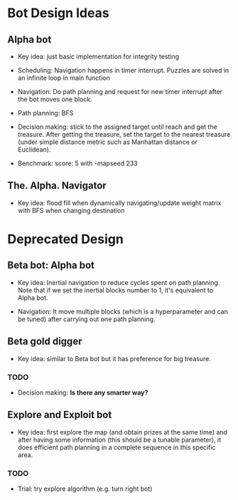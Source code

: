# Bot Design Ideas

## Alpha bot
* Key idea: just basic implementation for integrity testing

* Scheduling: Navigation happens in timer interrupt. Puzzles are solved in an infinite
    loop in main function

* Navigation: Do path planning and request for new timer interrupt after the bot
    moves one block.

* Path planning: BFS

* Decision making: stick to the assigned target until reach and get the treasure.
    After getting the treasure, set the target to the nearest treasure (under
        simple distance metric such as Manhattan distance or Euclidean).

* Benchmark: score: 5 with -mapseed 233

## The. Alpha. Navigator
* Key idea: flood fill when dynamically navigating/update weight matrix with BFS when
    changing destination

# Deprecated Design

## Beta bot: Alpha bot
* Key idea: Inertial navigation to reduce cycles spent on path planning. Note that
    if we set the inertial blocks number to 1, it's equivalent to Alpha bot.

* Navigation: It move multiple blocks (which is a hyperparameter and can be tuned)
    after carrying out one path planning.

## Beta gold digger
* Key idea: similar to Beta bot but it has preference for big treasure.

### TODO
* Decision making: **Is there any smarter way?**

## Explore and Exploit bot
* Key idea: first explore the map (and obtain prizes at the same time) and after having
    some information (this should be a tunable parameter), it does efficient path planning
    in a complete sequence in this specific area.

### TODO
* Trial: try explore algorithm (e.g. turn right bot)
